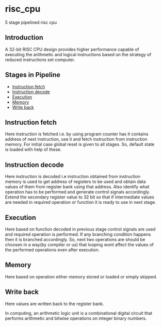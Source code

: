 # risc_cpu
5 stage pipelined risc cpu

## Introduction
A 32-bit RISC CPU design provides higher performance capable of executing the arithmetic and logical instructions based on the strategy of reduced instructions set computer.

## Stages in Pipeline

- [Instruction fetch](https://github.com/Sairamakula1999/risc_cpu/blob/main/README.md#instruction%20fetch)
- [Instruction decode](https://github.com/Sairamakula1999/risc_cpu/blob/main/README.md#instruction%20decode)
- [Execution](https://github.com/Sairamakula1999/risc_cpu/blob/main/README.md#execution)
- [Memory](https://github.com/Sairamakula1999/risc_cpu/blob/main/README.md#memory)
- [Write back](https://github.com/Sairamakula1999/risc_cpu/blob/main/README.md#Write%20back)

## Instruction fetch
Here instruction is fetched i.e. by using program counter has it contains address of next instruction, use it and fetch instruction from instruction memory. For initial case global reset is given to all stages. So, default state is loaded with help of these.
## Instruction decode
Here instruction is decoded i.e instruction obtained from instruction memory is used to get address of registers to be used and obtain data values of them from register bank using that address. Also identify what operation has to be performed and generate control signals accordingly. Extend the secondary register value to 32 bit so that if intermediate values are needed in required operation or function it is ready to use in next stage. 
## Execution
Here based on function decoded in previous stage control signals are used and required operation is performed. If any branching condition happens then it is branched accordingly. So, next two operations are should be choosen in a way(by compiler or us) that looping wont affect the values of the performed operations even after execution. 
## Memory
Here based on operation either memory stored or loaded or simply skipped.
## Write back
Here values are written back to the register bank.

In computing, an arithmetic logic unit is a combinational digital circuit that performs arithmetic and bitwise operations on integer binary numbers.
